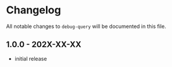 # Changelog

All notable changes to `debug-query` will be documented in this file.

## 1.0.0 - 202X-XX-XX

- initial release

